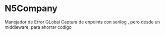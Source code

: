 # N5Company

Manejador de Error GLobal
Captura de enpoints con serilog , pero desde un middleware, para ahorrar codigo
